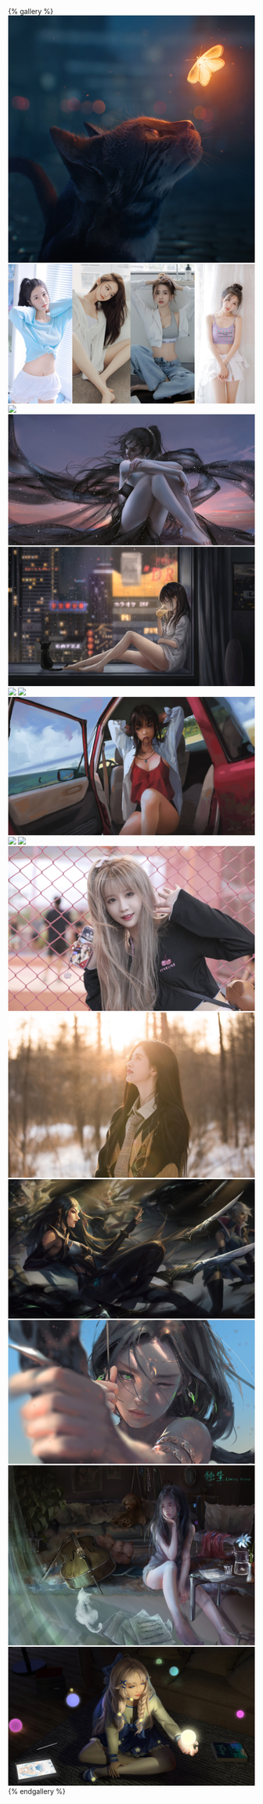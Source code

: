{% gallery %}
![](data/0.jpg)
![](data/1.jpg)
![](data/2.jpg)
![](data/3.jpg)
![](data/4.jpg)
![](data/5.jpg)
![](data/6.jpg)
![](data/7.jpg)
![](data/8.jpg)
![](data/9.jpg)
![](data/10.jpg)
![](data/11.jpg)
![](data/12.jpg)
![](data/13.jpg)
![](data/14.jpg)
![](data/15.jpg)
{% endgallery %}

